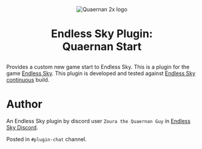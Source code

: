 <p align=center><img alt="Quaernan 2x logo" src="https://raw.githubusercontent.com/samrocketman/QuaernanHardpointsCarries/main/icon%402x.png" /></p>

<h1><p align=center>Endless Sky Plugin:<br />Quaernan Start</p></h1>

Provides a custom new game start to Endless Sky.  This is a plugin for the game
[Endless Sky][es].  This plugin is developed and tested against [Endless Sky
continuous][continuous] build.

# Author

An Endless Sky plugin by discord user `Zoura the Quaernan Guy` in [Endless
Sky Discord][discord].

Posted in `#plugin-chat` channel.


[continuous]: https://github.com/endless-sky/endless-sky/releases/tag/continuous
[discord]: https://discord.gg/ZeuASSx
[es]: https://endless-sky.github.io/
